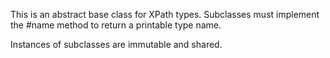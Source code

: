 This is an abstract base class for XPath types. Subclasses must implement the #name method to return a printable type name.

Instances of subclasses are immutable and shared.